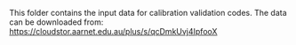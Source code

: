 This folder contains the input data for calibration validation codes.
The data can be downloaded from: https://cloudstor.aarnet.edu.au/plus/s/qcDmkUvj4IpfooX
